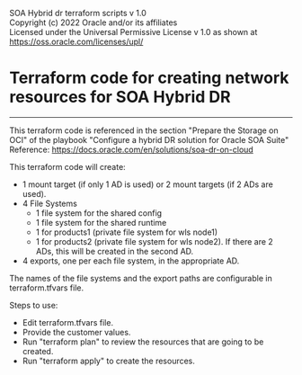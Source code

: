 SOA Hybrid dr terraform scripts v 1.0  
Copyright (c) 2022 Oracle and/or its affiliates  
Licensed under the Universal Permissive License v 1.0 as shown at https://oss.oracle.com/licenses/upl/  

# Terraform code for creating network resources for SOA Hybrid DR
---------------------------------------------------------------
This terraform code is referenced in the section "Prepare the Storage on OCI" 
of the playbook "Configure a hybrid DR solution for Oracle SOA Suite" 
Reference: https://docs.oracle.com/en/solutions/soa-dr-on-cloud 
 
This terraform code will create: 
- 1 mount target (if only 1 AD is used) or 2 mount targets (if 2 ADs are used). 
- 4 File Systems 
	- 1 file system for the shared config
	- 1 file system for the shared runtime 
	- 1 for products1  (private file system for wls node1) 
	- 1 for products2  (private file system for wls node2). If there are 2 ADs, this will be created in the second AD. 
- 4 exports, one per each file system, in the appropriate AD. 
 
The names of the file systems and the export paths are configurable in terraform.tfvars file. 
 
Steps to use: 
- Edit terraform.tfvars file. 
- Provide the customer values. 
- Run "terraform plan" to review the resources that are going to be created. 
- Run "terraform apply" to create the resources.

